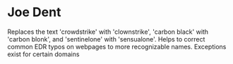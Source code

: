 Joe Dent
=============

Replaces the text 'crowdstrike' with 'clownstrike', 'carbon black' with 'carbon blonk', and 'sentinelone' with 'sensualone'.
Helps to correct common EDR typos on webpages to more recognizable names. Exceptions exist for certain domains
